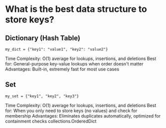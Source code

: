 # What is the best data structure to store keys?
## Dictionary (Hash Table)
```
my_dict = {"key1": "value1", "key2": "value2"}
```
Time Complexity: O(1) average for lookups, insertions, and deletions
Best for: General-purpose key-value lookups when order doesn't matter
Advantages: Built-in, extremely fast for most use cases
## Set
```
my_set = {"key1", "key2", "key3"}
```
Time Complexity: O(1) average for lookups, insertions, and deletions
Best for: When you only need to store keys (no values) and check for membership
Advantages: Eliminates duplicates automatically, optimized for containment checks
collections.OrderedDict
